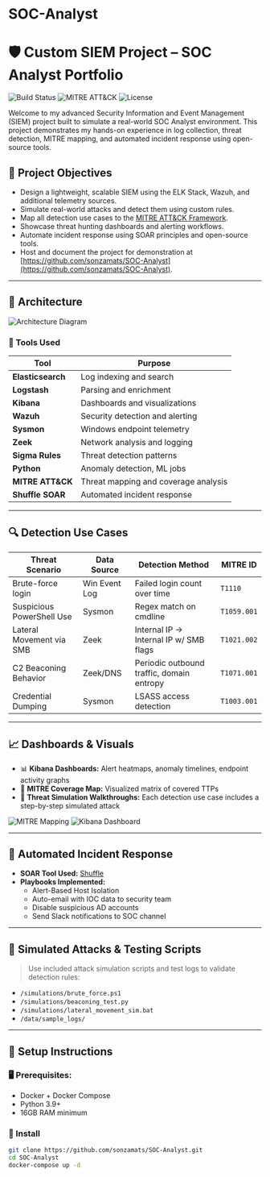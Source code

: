 # SOC-Analyst
# 🛡️ Custom SIEM Project – SOC Analyst Portfolio

![Build Status](https://img.shields.io/badge/build-passing-brightgreen)
![MITRE ATT&CK](https://img.shields.io/badge/MITRE-ATT%26CK-mapped-blue)
![License](https://img.shields.io/badge/license-MIT-lightgrey)

Welcome to my advanced Security Information and Event Management (SIEM) project built to simulate a real-world SOC Analyst environment. This project demonstrates my hands-on experience in log collection, threat detection, MITRE mapping, and automated incident response using open-source tools.

## 📌 Project Objectives
- Design a lightweight, scalable SIEM using the ELK Stack, Wazuh, and additional telemetry sources.
- Simulate real-world attacks and detect them using custom rules.
- Map all detection use cases to the [MITRE ATT&CK Framework](https://attack.mitre.org/).
- Showcase threat hunting dashboards and alerting workflows.
- Automate incident response using SOAR principles and open-source tools.
- Host and document the project for demonstration at [https://github.com/sonzamats/SOC-Analyst](https://github.com/sonzamats/SOC-Analyst).

---

## 🧱 Architecture

![Architecture Diagram](docs/images/soc_architecture.png)

### 🧩 Tools Used
| Tool             | Purpose                              |
|------------------|--------------------------------------|
| **Elasticsearch** | Log indexing and search              |
| **Logstash**      | Parsing and enrichment               |
| **Kibana**        | Dashboards and visualizations        |
| **Wazuh**         | Security detection and alerting      |
| **Sysmon**        | Windows endpoint telemetry           |
| **Zeek**          | Network analysis and logging         |
| **Sigma Rules**   | Threat detection patterns            |
| **Python**        | Anomaly detection, ML jobs           |
| **MITRE ATT&CK**  | Threat mapping and coverage analysis |
| **Shuffle SOAR**  | Automated incident response          |

---

## 🔍 Detection Use Cases

| Threat Scenario            | Data Source | Detection Method        | MITRE ID        |
|----------------------------|-------------|--------------------------|------------------|
| Brute-force login          | Win Event Log | Failed login count over time | `T1110` |
| Suspicious PowerShell Use  | Sysmon      | Regex match on cmdline       | `T1059.001` |
| Lateral Movement via SMB   | Zeek        | Internal IP → Internal IP w/ SMB flags | `T1021.002` |
| C2 Beaconing Behavior      | Zeek/DNS    | Periodic outbound traffic, domain entropy | `T1071.001` |
| Credential Dumping         | Sysmon      | LSASS access detection         | `T1003.001` |

---

## 📈 Dashboards & Visuals

- 📊 **Kibana Dashboards:** Alert heatmaps, anomaly timelines, endpoint activity graphs
- 🧠 **MITRE Coverage Map:** Visualized matrix of covered TTPs
- 🧪 **Threat Simulation Walkthroughs:** Each detection use case includes a step-by-step simulated attack

![MITRE Mapping](docs/images/mitre_matrix.png)
![Kibana Dashboard](docs/images/kibana_dashboard.png)

---

## 🔄 Automated Incident Response

- **SOAR Tool Used:** [Shuffle](https://shuffler.io/)
- **Playbooks Implemented:**
  - Alert-Based Host Isolation
  - Auto-email with IOC data to security team
  - Disable suspicious AD accounts
  - Send Slack notifications to SOC channel

---

## 🧪 Simulated Attacks & Testing Scripts

> Use included attack simulation scripts and test logs to validate detection rules:

- `/simulations/brute_force.ps1`
- `/simulations/beaconing_test.py`
- `/simulations/lateral_movement_sim.bat`
- `/data/sample_logs/`

---

## 🧰 Setup Instructions

### 🖥️ Prerequisites:
- Docker + Docker Compose
- Python 3.9+
- 16GB RAM minimum

### 🔧 Install
```bash
git clone https://github.com/sonzamats/SOC-Analyst.git
cd SOC-Analyst
docker-compose up -d
